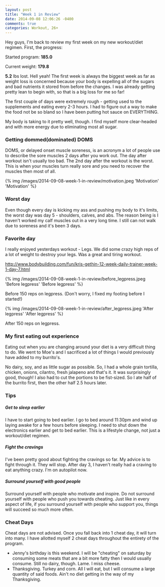 ```yaml
---
layout: post
title: "Week 1 in Review"
date: 2014-09-08 12:06:26 -0400
comments: true
categories: Workout, 26+
---
```


Hey guys, I'm back to review my first week on my new workout/diet regimen. First, the progress:


Started program: <strong>185.0</strong>

Current weight: <strong>179.8</strong>

<strong>5.2</strong> lbs lost. Hell yeah! The first week is always the biggest week as far as weight loss is concerned because your body is expelling all of the sugars and bad nutrients it stored from before the changes. I was already getting pretty lean to begin with, so that is a big loss for me so far!

The first couple of days were extremely rough - getting used to the supplements and eating every 2-3 hours. I had to figure out a way to make the food not be so bland so I have been putting hot sauce on EVERYTHING.

My body is taking to it pretty well, though. I find myself more clear-headed and with more energy due to eliminating most all sugar.

### Getting dommed(dominated) DOMS

DOMS, or delayed onset muscle soreness, is an acronym a lot of people use to describe the sore muscles 2 days after you work out. The day after workout isn't usually too bad. The 2nd day after the workout is the worst. This is when your muscles turn really sore and you need to recover the muscles then most of all.

{% img /images/2014-09-08-week-1-in-review/motivation.jpeg 'Motivation' 'Motivation' %}

### Worst day

Even though every day is kicking my ass and pushing my body to it's limits, the worst day was day 5 - shoulders, calves, and abs. The reason being is I haven't worked my calf muscles out in a very long time. I still can not walk due to soreness and it's been 3 days.

### Favorite day

I really enjoyed yesterdays workout - Legs. We did some crazy high reps of a lot of weight to destroy your legs. Was a great and tiring workout.

http://www.bodybuilding.com/fun/kris-gethin-12-week-daily-trainer-week-1-day-7.html

{% img /images/2014-09-08-week-1-in-review/before_legpress.jpeg 'Before legpress' 'Before legpress' %}

Before 150 reps on legpress. (Don't worry, I fixed my footing before I started!)

{% img /images/2014-09-08-week-1-in-review/after_legpress.jpeg 'After legpress' 'After legpress' %}

After 150 reps on legpress.

### My first eating out experience

Eating out when you are changing around your diet is a very difficult thing to do. We went to Moe's and I sacrificed a lot of things I would previously have added to my burrito's.

No dairy, soy, and as little sugar as possible. So, I had a whole grain tortilla, chicken, onions, cilantro, fresh jalapeno and that's it. It was surprisingly good, though! I also had to cut the portions to be fist-sized. So I ate half of the burrito first, then the other half 2.5 hours later.


### Tips

##### Get to sleep earlier

I have to start going to bed earlier. I go to bed around 11:30pm and wind up laying awake for a few hours before sleeping. I need to shut down the electronics earlier and get to bed earlier. This is a lifestyle change, not just a workout/diet regimen.

##### Fight the cravings

I've been pretty good about fighting the cravings so far. My advice is to fight through it. They will stop. After day 3, I haven't really had a craving to eat anything crazy. I'm on autopilot now. 

##### Surround yourself with good people

Surround yourself with people who motivate and inspire. Do not surround yourself with people who push you towards cheating. Just like in every aspect of life, if you surround yourself with people who support you, things will succeed so much more often.

### Cheat Days

Cheat days are not advised. Once you fall back into 1 cheat day, it will turn into many. I have allotted myself 2 cheat days throughout the entirety of the program.

- Jenny's birthday is this weekend. I will be "cheating" on saturday by consuming some meats that are a bit more fatty then I would usually consume. Still no dairy, though. Lame. I miss cheese.
- Thanksgiving. Turkey and corn. All I will eat, but I will consume a large quantity of said foods. Ain't no diet getting in the way of my Thanksgiving.

